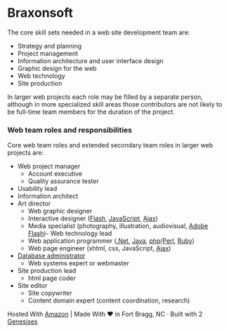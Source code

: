 # Braxonsoft

The core skill sets needed in a web site development team are:

- Strategy and planning
- Project management
- Information architecture and user interface design
- Graphic design for the web
- Web technology
- Site production

In larger web projects each role may be filled by a separate person, although in more specialized skill areas those contributors are not likely to be full-time team members for the duration of the project.

### Web team roles and responsibilities

Core web team roles and extended secondary team roles in larger web projects are:

- Web project manager
	- Account executive
	- Quality assurance tester
- Usability lead
- Information architect
- Art director
  - Web graphic designer
  - Interactive designer ([Flash](https://en.wikipedia.org/wiki/Adobe_Flash), [JavaScript](https://www.javascript.com/), [Ajax](https://en.wikipedia.org/wiki/Ajax_(programming)))
  - Media specialist (photography, illustration, audiovisual, [Adobe Flash](hhttp://en.wikipedia.org/wiki/Adobe_Flash))-  Web technology lead
  - Web application programmer ([.Net](http://en.wikipedia.org/wiki/Microsoft_.NET_Framework), [Java](http://en.wikipedia.org/wiki/Java_(programming_language)), [php](http://en.wikipedia.org/wiki/Php)/[Perl](http://en.wikipedia.org/wiki/PERL), [Ruby](http://en.wikipedia.org/wiki/Ruby_on_Rails))
  - Web page engineer (xhtml, css, JavaScript, [Ajax](http://en.wikipedia.org/wiki/Ajax_(programming)))
- [Database administrator](http://en.wikipedia.org/wiki/Database_administrator)
  - Web systems expert or webmaster
- Site production lead
  - html page coder
- Site editor
  - Site copywriter
  - Content domain expert (content coordination, research)



Hosted With [Amazon](https://aws.amazon.com/documentation/s3/) | Made With ❤ in Fort Bragg, NC · Built with 2  [Genesises](https://github.com/orgs/RamenCoders/people)
